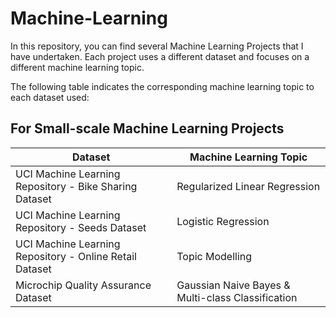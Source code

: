 # Machine-Learning
In this repository, you can find several Machine Learning Projects that I have undertaken. Each project uses a different dataset and focuses on a different machine learning topic.

The following table indicates the corresponding machine learning topic to each dataset used:

## For Small-scale Machine Learning Projects
| Dataset | Machine Learning Topic |
| --- | --- |
| UCI Machine Learning Repository - Bike Sharing Dataset | Regularized Linear Regression |
| UCI Machine Learning Repository - Seeds Dataset | Logistic Regression |
| UCI Machine Learning Repository - Online Retail Dataset | Topic Modelling |
| Microchip Quality Assurance Dataset | Gaussian Naive Bayes & Multi-class Classification |
